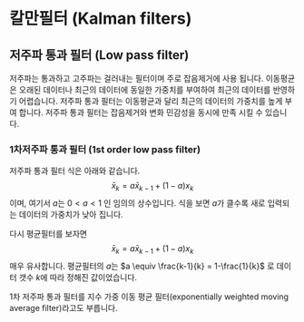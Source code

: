 # 칼만필터 (Kalman filters)

## 저주파 통과 필터 (Low pass filter)

저주파는 통과하고 고주파는 걸러내는 필터이며 주로 잡음제거에 사용 됩니다. 이동평균은 오래된 데이터나 최근의 데이터에 동일한 가중치를 부여하여 최근의 데이터를 반영하기 어렵습니다. 저주파 통과 필터는 이동평균과 달리 최근의 데이터의 가중치를 높게 부여 합니다. 저주파 통과 필터는 잡음제거와 변화 민감성을 동시에 만족 시킬 수 있습니다.

### 1차저주파 통과 필터 (1st order low pass filter)

저주파 통과 필터 식은 아래와 같습니다.
$$
\bar x_{k} = a \bar x_{k-1} + (1-a) x_k
$$
이며, 여기서 $a$는 $0 < a <1$ 인 임의의 상수입니다. 식을 보면 $a$가 클수록 새로 입력되는 데이터의 가중치가 낮아 집니다.

다시 평균필터를 보자면
$$
\bar x_k = a \bar x_{k-1} + (1-a)x_k
$$
매우 유사합니다. 평균필터의 $a$는 $a \equiv \frac{k-1}{k} = 1-\frac{1}{k}$ 로 데이터 갯수 $k$에 따라 정해진 값이었습니다.

1차 저주파 통과 필터를 지수 가중 이동 평균 필터(exponentially weighted moving average filter)라고도 부릅니다.

